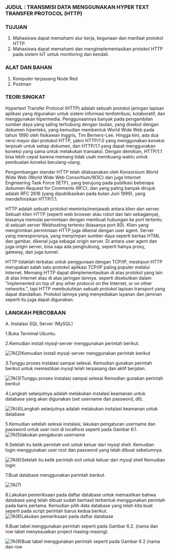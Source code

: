 ### JUDUL : TRANSMISI DATA MENGGUNAKAN HYPER TEXT TRANSFER PROTOCOL (HTTP)
### TUJUAN
1) Mahasiswa dapat memahami alur kerja, kegunaan dan manfaat protokol
HTTP.
2) Mahasiswa dapat memahami dan mengimplementasikan protokol HTTP
pada sistem IoT untuk monitoring dan kendali.
### ALAT DAN BAHAN
1) Komputer terpasang Node Red
2) Postman
### TEORI SINGKAT
Hypertext Transfer Protocol (HTTP) adalah sebuah protokol jaringan lapisan
aplikasi yang digunakan untuk sistem informasi terdistribusi, kolaboratif, dan
menggunakan hipermedia. Penggunaannya banyak pada pengambilan sumber
daya yang saling terhubung dengan tautan, yang disebut dengan dokumen
hiperteks, yang kemudian membentuk World Wide Web pada tahun 1990 oleh
fisikawan Inggris, Tim Berners-Lee. Hingga kini, ada dua versi mayor dari
protokol HTTP, yakni HTTP/1.0 yang menggunakan koneksi terpisah untuk
setiap dokumen, dan HTTP/1.1 yang dapat menggunakan koneksi yang sama
untuk melakukan transaksi. Dengan demikian, HTTP/1.1 bisa lebih cepat karena
memang tidak usah membuang waktu untuk pembuatan koneksi berulang-ulang.

Pengembangan standar HTTP telah dilaksanakan oleh Konsorsium World
Wide Web (World Wide Web Consortium/W3C) dan juga Internet Engineering
Task Force (IETF), yang berujung pada publikasi beberapa dokumen Request for
Comments (RFC), dan yang paling banyak dirujuk adalah RFC 2616 (yang
dipublikasikan pada bulan Juni 1999), yang mendefinisikan HTTP/1.1.

HTTP adalah sebuah protokol meminta/menjawab antara klien dan server.
Sebuah klien HTTP (seperti web browser atau robot dan lain sebagainya),
biasanya memulai permintaan dengan membuat hubungan ke port tertentu di
sebuah server Webhosting tertentu (biasanya port 80). Klien yang mengirimkan
permintaan HTTP juga dikenal dengan user agent. Server yang meresponsnya,
yang menyimpan sumber daya seperti berkas HTML dan gambar, dikenal juga
sebagai origin server. Di antara user agent dan juga origin server, bisa saja ada
penghubung, seperti halnya proxy, gateway, dan juga tunnel.

HTTP tidaklah terbatas untuk penggunaan dengan TCP/IP, meskipun HTTP
merupakan salah satu protokol aplikasi TCP/IP paling populer melalui Internet.
Memang HTTP dapat diimplementasikan di atas protokol yang lain di atas
Internet atau di atas jaringan lainnya. seperti disebutkan dalam “implemented on
top of any other protocol on the Internet, or on other networks.”, tapi HTTP
membutuhkan sebuah protokol lapisan transport yang dapat diandalkan. Protokol
lainnya yang menyediakan layanan dan jaminan seperti itu juga dapat digunakan.
### LANGKAH PERCOBAAN
A. Instalasi SQL Server (MySQL)

1.Buka Terminal Ubuntu.

2.Kemudian install mysql-server menggunakan perintah berikut.
   
   ![7A(2)Kemudian install mysql-server menggunakan perintah berikut](https://github.com/ahnafha/sistembedded/assets/154432108/a3c4483a-c9f7-4e80-b30f-c8303c5ff048)

3.Tunggu proses instalasi sampai selesai. Kemudian gunakan perintah berikut
untuk memastikan mysql telah terpasang dan aktif berjalan.

![7A(3)Tunggu proses instalasi sampai selesai  Kemudian gunakan perintah berikut](https://github.com/ahnafha/sistembedded/assets/154432108/4579611d-0a60-421f-83c0-c72459976729)

4.Langkah selanjutnya adalah melakukan instalasi keamanan untuk database
yang akan digunakan (set username dan password, dll).

![7A(4)Langkah selanjutnya adalah melakukan instalasi keamanan untuk database](https://github.com/ahnafha/sistembedded/assets/154432108/000a21d5-57ba-427a-afdc-4257e267798d)

5.Kemudian setelah selesai instalasi, lakukan pengaturan username dan
password untuk user root di localhost seperti pada Gambar 6.1.
![7A(5)lakukan pengaturan username ](https://github.com/ahnafha/sistembedded/assets/154432108/290548d4-eb0a-4af6-b502-81ab1bf4040e)

6.Setelah itu ketik perintah exit untuk keluar dari mysql shell. Kemudian login
menggunakan user root dan password yang telah dibuat sebelumnya.

![7A(6)Setelah itu ketik perintah exit untuk keluar dari mysql shell  Kemudian login](https://github.com/ahnafha/sistembedded/assets/154432108/5f8ea2dc-08a0-4ee9-b2dd-e163d41b07b6)

7.Buat database menggunakan perintah berikut.

![7A(7)](https://github.com/ahnafha/sistembedded/assets/154432108/dc8a985d-e234-463e-baf0-01f847baa171)


8.Lakukan pemeriksaan pada daftar database untuk memastikan bahwa
database yang telah dibuat sudah berhasil terbentuk menggunakan perintah
pada baris pertama. Kemudian pilih data database yang telah kita buat seperti
pada script perintah barus kedua berikut.
![7A(8)Lakukan pemeriksaan pada daftar database](https://github.com/ahnafha/sistembedded/assets/154432108/7b253bac-0178-4016-8e79-b81183cf814a)

9.Buat tabel menggunakan perintah seperti pada Gambar 6.2. (nama dan row
tabel menyesuaikan project masing-masing).

![7A(9)Buat tabel menggunakan perintah seperti pada Gambar 6 2  (nama dan row](https://github.com/ahnafha/sistembedded/assets/154432108/fd3943d6-9f5a-4fd3-b2c1-b352a05e0945)
